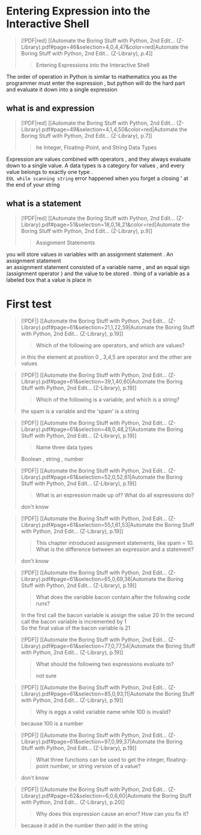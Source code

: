

# Entering Expression into the Interactive Shell  
> [!PDF|red] [[Automate the Boring Stuff with Python, 2nd Edit... (Z-Library).pdf#page=46&selection=4,0,4,47&color=red|Automate the Boring Stuff with Python, 2nd Edit... (Z-Library), p.4]]
> > Entering Expressions into the Interactive Shell

 The order of operation in Python is similar to mathematics 
you as the programmer must enter the expression , but python will do the hard part and evaluate it down into a single expression 



## what is and expression   
> [!PDF|red] [[Automate the Boring Stuff with Python, 2nd Edit... (Z-Library).pdf#page=49&selection=4,1,4,50&color=red|Automate the Boring Stuff with Python, 2nd Edit... (Z-Library), p.7]]
> > he Integer, Floating-Point, and String Data Types
> 
> 

Expression  are values combined with operators , and they  always evaluate down to a single value. A data types is a category for values  , and every value belongs to exactly one type .  
`EOL while scanning string` error happened when you forget a  closing ' at the end of your string 
## what is a statement  

> [!PDF|red] [[Automate the Boring Stuff with Python, 2nd Edit... (Z-Library).pdf#page=51&selection=18,0,18,21&color=red|Automate the Boring Stuff with Python, 2nd Edit... (Z-Library), p.9]]
> > Assignment Statements

you will store values   in variables with an assignment statement . An assignment statement  
an assignment statement consisted of  a variable name ,   and an equal sign (assignment operator ) and the value to be stored . 
thing of a variable as a labeled box that a value is place in  


# First  test
> [!PDF|] [[Automate the Boring Stuff with Python, 2nd Edit... (Z-Library).pdf#page=61&selection=21,1,22,59|Automate the Boring Stuff with Python, 2nd Edit... (Z-Library), p.19]]
> > Which of the following are operators, and which are values?
> 
>  in this the element at position  0 , 3,4,5  are operator and the other are values 

> [!PDF|] [[Automate the Boring Stuff with Python, 2nd Edit... (Z-Library).pdf#page=61&selection=39,1,40,60|Automate the Boring Stuff with Python, 2nd Edit... (Z-Library), p.19]]
> > Which of the following is a variable, and which is a string?
> 
> the spam is  a variable and the 'spam' is a string 


> [!PDF|] [[Automate the Boring Stuff with Python, 2nd Edit... (Z-Library).pdf#page=61&selection=48,0,48,21|Automate the Boring Stuff with Python, 2nd Edit... (Z-Library), p.19]]
> > Name three data types
> 
> Boolean ,  string , number 

> [!PDF|] [[Automate the Boring Stuff with Python, 2nd Edit... (Z-Library).pdf#page=61&selection=52,0,52,61|Automate the Boring Stuff with Python, 2nd Edit... (Z-Library), p.19]]
> > What is an expression made up of? What do all expressions do?
> 
> don't know  


> [!PDF|] [[Automate the Boring Stuff with Python, 2nd Edit... (Z-Library).pdf#page=61&selection=55,1,61,53|Automate the Boring Stuff with Python, 2nd Edit... (Z-Library), p.19]]
> > This chapter introduced assignment statements, like spam = 10. What is the difference between an expression and a statement?
> 
> don't know 


> [!PDF|] [[Automate the Boring Stuff with Python, 2nd Edit... (Z-Library).pdf#page=61&selection=65,0,69,38|Automate the Boring Stuff with Python, 2nd Edit... (Z-Library), p.19]]
> > What does the variable bacon contain after the following code runs?
> 
> In the first  call the bacon variable is assign the value 20 
> In the second call the bacon variable is incremented by 1  
> So the final value of the bacon variable is 21 


> [!PDF|] [[Automate the Boring Stuff with Python, 2nd Edit... (Z-Library).pdf#page=61&selection=77,0,77,54|Automate the Boring Stuff with Python, 2nd Edit... (Z-Library), p.19]]
> > What should the following two expressions evaluate to?
> > 
> > not sure 

> [!PDF|] [[Automate the Boring Stuff with Python, 2nd Edit... (Z-Library).pdf#page=61&selection=85,0,93,11|Automate the Boring Stuff with Python, 2nd Edit... (Z-Library), p.19]]
> > Why is eggs a valid variable name while 100 is invalid?
> 
> because 100 is a number 

> [!PDF|] [[Automate the Boring Stuff with Python, 2nd Edit... (Z-Library).pdf#page=61&selection=97,0,99,37|Automate the Boring Stuff with Python, 2nd Edit... (Z-Library), p.19]]
> > What three functions can be used to get the integer, floating-point number, or string version of a value?
> 
> don't know 


> [!PDF|] [[Automate the Boring Stuff with Python, 2nd Edit... (Z-Library).pdf#page=62&selection=6,0,6,60|Automate the Boring Stuff with Python, 2nd Edit... (Z-Library), p.20]]
> > Why does this expression cause an error? How can you fix it?
> 
> because it  add in the number then add in the string 
>